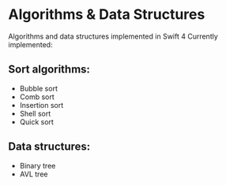 # Algorithms & Data Structures
Algorithms and data structures implemented in Swift 4
Currently implemented:
## Sort algorithms:
- Bubble sort
- Comb sort
- Insertion sort
- Shell sort
- Quick sort
## Data structures:
- Binary tree
- AVL tree
